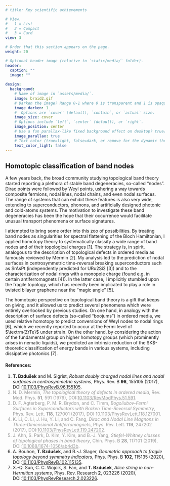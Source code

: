 ```yaml
---
# title: Key scientific achievements

# View.
#   1 = List
#   2 = Compact
#   3 = Card
view: 3

# Order that this section appears on the page.
weight: 20

# Optional header image (relative to `static/media/` folder).
header:
  caption: ""
  image: ""
  
design:
  background:
    # Name of image in `assets/media/`.
    image: braid2.gif
    # Darken the image? Range 0-1 where 0 is transparent and 1 is opaque.
    image_darken: 1
    #  Options are `cover` (default), `contain`, or `actual` size.
    image_size: cover
    # Options include `left`, `center` (default), or `right`.
    image_position: center
    # Use a fun parallax-like fixed background effect on desktop? true/false
    image_parallax: true
    # Text color (true=light, false=dark, or remove for the dynamic theme color).
    text_color_light: false
---
```

<section>
  <h2>Homotopic classification of band nodes</h2>
  <p>A few years back, the broad community studying topological band theory started reporting a plethora of stable band degeneracies, so-called “nodes”. Dirac points were followed by Weyl points, ushering a way towards composite fermions, nodal lines, nodal chains, and even nodal surfaces. The range of systems that can exhibit these features is also very wide, extending to superconductors, phonons, and artificially designed photonic and cold-atoms systems. The motivation to investigate these band degeneracies has been the hope that their occurrence would facilitate unusual transport phenomena or surface signatures.</p>
  <p>I attempted to bring some order into this zoo of possibilities. By treating band nodes as singularities for spectral flattening of the Bloch Hamiltonian, I applied homotopy theory to systematically classify a wide range of band nodes and of their topological charges [1]. The strategy is, in spirit, analogous to the description of topological defects in ordered media as famously reviewed by Mermin [2]. My analysis led to the prediction of nodal surfaces in centrosymmetric time-reversal breaking superconductors such as SrAsPt (independently predicted for URu2Si2 [3]) and to the characterization of nodal rings with a monopole charge (found e.g. in certain antiferromagnets [4]). In the latter case, I implicitly stumbled upon the fragile topology, which has recently been implicated to play a role in twisted bilayer graphene near the “magic angle” [5].</p>
  <p>The homotopic perspective on topological band theory is a gift that keeps on giving, and it allowed us to predict several phenomena which were entirely overlooked by previous studies. On one hand, in analogy with the description of surface defects (so-called “boojums”) in ordered media, we used relative homotopy to predict conversions of Weyl nodes to nodal rings [6], which we recently reported to occur at the Fermi level of $\textrm{ZrTe}$ under strain. On the other hand, by considering the action of the fundamental group on higher homotopy groups (which prominently arises in nematic liquids), we predicted an intrinsic reduction of the $K$-theoretic classification of energy bands in various systems, including dissipative photonics [7].</p>
</p>
  <h4>References:</h4>
  <ol>
    <li> <b>T. Bzdušek</b> and M. Sigrist, <i>Robust doubly charged nodal lines and nodal surfaces in centrosymmetric systems</i>, Phys. Rev. B <b>96</b>, 155105 (2017), DOI:<a href="https://doi.org/10.1103/PhysRevB.96.155105" target="_blank">10.1103/PhysRevB.96.155105</a>.</li>
    <font color="#999999"><li> N. D. Mermin, <i>The topological theory of defects in ordered media</i>, Rev. Mod. Phys. <b>51</b>, 591 (1979), DOI:<a href="https://doi.org/10.1103/RevModPhys.51.591" target="_blank" style="color:inherit">10.1103/RevModPhys.51.591</a>. </li></font>
    <font color="#999999"><li> D. F. Agterberg, P. M. R. Brydon, and C. Timm, <i>Bogoliubov-Fermi Surfaces in Superconductors with Broken Time-Reversal Symmetry</i>, Phys. Rev. Lett. <b>118</b>, 127001 (2017), DOI:<a href="https://doi.org/10.1103/PhysRevLett.118.127001" target="_blank" style="color:inherit">10.1103/PhysRevLett.118.127001</a>.</li></font>
  <font color="#999999"><li> K. Li, C. Li, J. Hu, Y. Li, and C. Fang, <i>Dirac and Nodal Line Magnons in Three-Dimensional Antiferromagnets</i>, Phys. Rev. Lett. <b>119</b>, 247202  (2017), DOI:<a href="https://doi.org/10.1103/PhysRevLett.119.247202" target="_blank" style="color:inherit">10.1103/PhysRevLett.119.247202</a>.</li></font>
  <font color="#999999"><li> J. Ahn, S. Park, D. Kim, Y. Kim, and B.-J. Yang, <i>Stiefel-Whitney classes of topological phases in band theory</i>, Chin. Phys. B <b>28</b>, 117101 (2019), DOI:<a href="https://doi.org/10.1088/1674-1056/ab4d3b" target="_blank" style="color:inherit">10.1088/1674-1056/ab4d3b</a>. </li></font>
    <li> A. Bouhon, <b>T. Bzdušek</b>, and R.-J. Slager, <i>Geometric approach to fragile topology beyond symmetry indicators</i>, Phys. Phys. B <b>102</b>, 115135 (2020), DOI:<a href="https://doi.org/10.1103/PhysRevB.102.115135" target="_blank">10.1103/PhysRevB.102.115135</a>. </li>
    <li> X.-Q. Sun, C. C. Wojcik, S. Fan, and <b>T. Bzdušek</b>, <i>Alice string in non-Hermitian systems</i>, Phys. Rev. Research <b>2</b>, 023226 (2020), DOI:<a href="https://doi.org/10.1103/PhysRevResearch.2.023226" target="_blank">10.1103/PhysRevResearch.2.023226</a>. </li>
  </ol>
</section>
<br>
<br>

